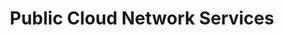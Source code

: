 ---
title: Public Cloud Network Services
slug: publiccloud/network-services
excerpt:  Hier finden Sie unsere Dokumentation zu den Netzwerklösungen für die OVHcloud Public Cloud
sections: Konzepte, Erste Schritte, Additional IP, Konfiguration, Technische Ressourcen, Tutorials
order: 02
---